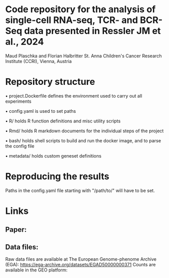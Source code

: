 # Code repository for the analysis of single-cell RNA-seq, TCR- and BCR-Seq data presented in Ressler JM et al., 2024
Maud Plaschka and Florian Halbritter
St. Anna Children's Cancer Research Institute (CCRI), Vienna, Austria

# Repository structure

•	project.Dockerfile defines the environment used to carry out all experiments

•	config.yaml is used to set paths

•	R/ holds R function definitions and misc utility scripts

•	Rmd/ holds R markdown documents for the individual steps of the project

•	bash/ holds shell scripts to build and run the docker image, and to parse the config file

•	metadata/ holds custom geneset definitions


# Reproducing the results
Paths in the config.yaml file starting with "/path/to/" will have to be set.

# Links
## Paper: 
## Data files: 
Raw data files are available at The European Genome-phenome Archive (EGA): https://ega-archive.org/datasets/EGAD50000000371
Counts are available in the GEO platform: 
